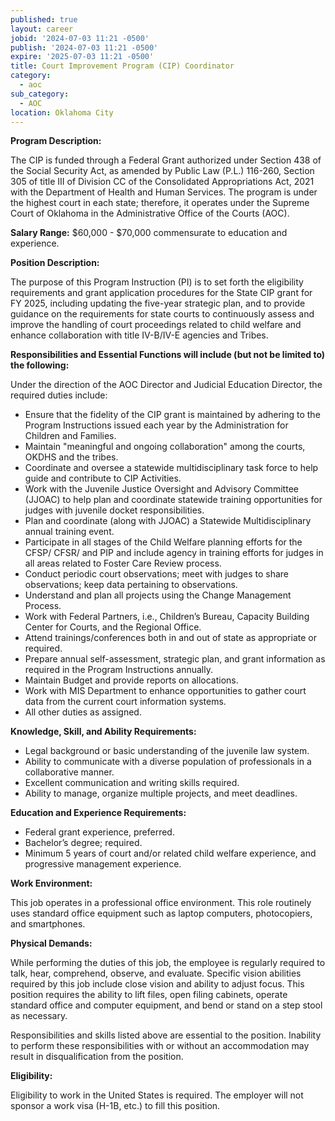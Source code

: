 ```yaml
---
published: true
layout: career
jobid: '2024-07-03 11:21 -0500'
publish: '2024-07-03 11:21 -0500'
expire: '2025-07-03 11:21 -0500'
title: Court Improvement Program (CIP) Coordinator
category:
  - aoc
sub_category:
  - AOC
location: Oklahoma City
---
```

**Program Description:**

The CIP is funded through a Federal Grant authorized under Section 438 of the Social Security Act, as amended by Public Law (P.L.) 116-260, Section 305 of title III of Division CC of the Consolidated Appropriations Act, 2021 with the Department of Health and Human Services. The program is under the highest court in each state; therefore, it operates under the Supreme Court of Oklahoma in the Administrative Office of the Courts (AOC). 

**Salary Range:** $60,000 - $70,000 commensurate to education and experience.

**Position Description:**

The purpose of this Program Instruction (PI) is to set forth the eligibility requirements and grant application procedures for the State CIP grant for FY 2025, including updating the five-year strategic plan, and to provide guidance on the requirements for state courts to continuously assess and improve the handling of court proceedings related to child welfare and enhance collaboration with title IV-B/IV-E agencies and Tribes. 

**Responsibilities and Essential Functions will include (but not be limited to) the following:**

Under the direction of the AOC Director and Judicial Education Director, the required duties include:

- Ensure that the fidelity of the CIP grant is maintained by adhering to the Program Instructions issued each year by the Administration for Children and Families.
- Maintain "meaningful and ongoing collaboration" among the courts, OKDHS and the tribes. 
- Coordinate and oversee a statewide multidisciplinary task force to help guide and contribute to CIP Activities.
- Work with the Juvenile Justice Oversight and Advisory Committee (JJOAC) to help plan and coordinate statewide training opportunities for judges with juvenile docket responsibilities.
- Plan and coordinate (along with JJOAC) a Statewide Multidisciplinary annual training event.
- Participate in all stages of the Child Welfare planning efforts for the CFSP/ CFSR/ and PIP and include agency in training efforts for judges in all areas related to Foster Care Review process.
- Conduct periodic court observations; meet with judges to share observations; keep data pertaining to observations.
- Understand and plan all projects using the Change Management Process.
- Work with Federal Partners, i.e., Children’s Bureau, Capacity Building Center for Courts, and the Regional Office.
- Attend trainings/conferences both in and out of state as appropriate or required.
- Prepare annual self-assessment, strategic plan, and grant information as required in the Program Instructions annually.
- Maintain Budget and provide reports on allocations.
- Work with MIS Department to enhance opportunities to gather court data from the current court information systems.
- All other duties as assigned.

**Knowledge, Skill, and Ability Requirements:**

- Legal background or basic understanding of the juvenile law system.
- Ability to communicate with a diverse population of professionals in a collaborative manner.
- Excellent communication and writing skills required.
- Ability to manage, organize multiple projects, and meet deadlines.

**Education and Experience Requirements:**

- Federal grant experience, preferred.
- Bachelor’s degree; required.
- Minimum 5 years of court and/or related child welfare experience, and progressive management experience.

**Work Environment:**

This job operates in a professional office environment. This role routinely uses standard office equipment such as laptop computers, photocopiers, and smartphones. 

**Physical Demands:**

While performing the duties of this job, the employee is regularly required to talk, hear, comprehend, observe, and evaluate. Specific vision abilities required by this job include close vision and ability to adjust focus. This position requires the ability to lift files, open filing cabinets, operate standard office and computer equipment, and bend or stand on a step stool as necessary.  

Responsibilities and skills listed above are essential to the position. Inability to perform these responsibilities with or without an accommodation may result in disqualification from the position. 

**Eligibility:** 

Eligibility to work in the United States is required. The employer will not sponsor a work visa (H-1B, etc.) to fill this position.
